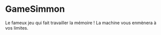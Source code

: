 # GameSimmon
Le fameux jeu qui fait travailler la mémoire ! La machine vous enmènera à vos limites.
